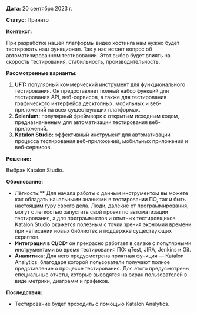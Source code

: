 **Дата:** 20 сентября 2023 г.

**Статус:** Принято

**Контекст:**

При разработке нашей платформы видео хостинга нам нужно будет тестировать наш функционал. Так у нас встает вопрос об автоматизированном тестировании. Этот выбор будет влиять на скорость тестирования, стабильность, производительность.

**Рассмотренные варианты:**

1. **UFT:** популярный коммерческий инструмент для функционального тестирования. Он предоставляет полный набор функций для тестирования API, веб-сервисов, а также для тестирования графического интерфейса десктопных, мобильных и веб-приложений на всех существующих платформах.
2. **Selenium:** популярный фреймворк с открытым исходным кодом, предназначенным для автоматизации тестирования веб-приложений.
3. **Katalon Studio:** эффективный инструмент для автоматизации процесса тестирования веб-приложений, мобильных приложений и веб-сервисов.

**Решение:**

Выбран Katalon Studio.

**Обоснование:**

- Лёгкость:** Для начала работы с данным инструментом вы можете как обладать начальными знаниями в тестировании ПО, так и быть настоящим гуру своего дела. Люди, далекие от программирования, могут с легкостью запустить свой проект по автоматизации тестирования, а для программистов и опытных тестировщиков Katalon Studio окажется полезным с точки зрения экономии времени при написании новых библиотек и поддержке существующих скриптов.
- **Интеграция в CI/CD:** он прекрасно работает в связке с популярными инструментами во время тестирования ПО: qTest, JIRA, Jenkins и Git.
- **Аналитика:** Для него предусмотрена приятная функция — Katalon Analytics, благодаря которой пользователи получают полное представление о процессе тестирования. Для этого предусмотрены специальные отчеты, которые выводятся на экран пользователей в виде метрики, диаграмм и графиков.

**Последствия:**

- Тестирование будет проходить с помощью Katalon Analytics.